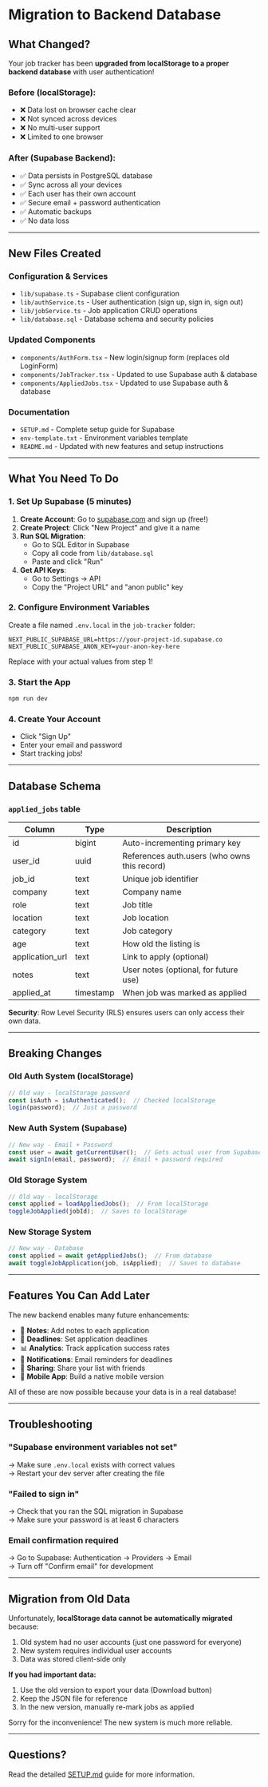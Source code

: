 # Migration to Backend Database

## What Changed?

Your job tracker has been **upgraded from localStorage to a proper backend database** with user authentication!

### Before (localStorage):
- ❌ Data lost on browser cache clear
- ❌ Not synced across devices
- ❌ No multi-user support
- ❌ Limited to one browser

### After (Supabase Backend):
- ✅ Data persists in PostgreSQL database
- ✅ Sync across all your devices
- ✅ Each user has their own account
- ✅ Secure email + password authentication
- ✅ Automatic backups
- ✅ No data loss

---

## New Files Created

### Configuration & Services
- `lib/supabase.ts` - Supabase client configuration
- `lib/authService.ts` - User authentication (sign up, sign in, sign out)
- `lib/jobService.ts` - Job application CRUD operations
- `lib/database.sql` - Database schema and security policies

### Updated Components
- `components/AuthForm.tsx` - New login/signup form (replaces old LoginForm)
- `components/JobTracker.tsx` - Updated to use Supabase auth & database
- `components/AppliedJobs.tsx` - Updated to use Supabase auth & database

### Documentation
- `SETUP.md` - Complete setup guide for Supabase
- `env-template.txt` - Environment variables template
- `README.md` - Updated with new features and setup instructions

---

## What You Need To Do

### 1. Set Up Supabase (5 minutes)

1. **Create Account**: Go to [supabase.com](https://supabase.com) and sign up (free!)
2. **Create Project**: Click "New Project" and give it a name
3. **Run SQL Migration**: 
   - Go to SQL Editor in Supabase
   - Copy all code from `lib/database.sql`
   - Paste and click "Run"
4. **Get API Keys**:
   - Go to Settings → API
   - Copy the "Project URL" and "anon public" key

### 2. Configure Environment Variables

Create a file named `.env.local` in the `job-tracker` folder:

```env
NEXT_PUBLIC_SUPABASE_URL=https://your-project-id.supabase.co
NEXT_PUBLIC_SUPABASE_ANON_KEY=your-anon-key-here
```

Replace with your actual values from step 1!

### 3. Start the App

```bash
npm run dev
```

### 4. Create Your Account

- Click "Sign Up"
- Enter your email and password
- Start tracking jobs!

---

## Database Schema

### `applied_jobs` table

| Column | Type | Description |
|--------|------|-------------|
| id | bigint | Auto-incrementing primary key |
| user_id | uuid | References auth.users (who owns this record) |
| job_id | text | Unique job identifier |
| company | text | Company name |
| role | text | Job title |
| location | text | Job location |
| category | text | Job category |
| age | text | How old the listing is |
| application_url | text | Link to apply (optional) |
| notes | text | User notes (optional, for future use) |
| applied_at | timestamp | When job was marked as applied |

**Security**: Row Level Security (RLS) ensures users can only access their own data.

---

## Breaking Changes

### Old Auth System (localStorage)
```typescript
// Old way - localStorage password
const isAuth = isAuthenticated();  // Checked localStorage
login(password);  // Just a password
```

### New Auth System (Supabase)
```typescript
// New way - Email + Password
const user = await getCurrentUser();  // Gets actual user from Supabase
await signIn(email, password);  // Email + password required
```

### Old Storage System
```typescript
// Old way - localStorage
const applied = loadAppliedJobs();  // From localStorage
toggleJobApplied(jobId);  // Saves to localStorage
```

### New Storage System
```typescript
// New way - Database
const applied = await getAppliedJobs();  // From database
await toggleJobApplication(job, isApplied);  // Saves to database
```

---

## Features You Can Add Later

The new backend enables many future enhancements:

- 📝 **Notes**: Add notes to each application
- 📅 **Deadlines**: Set application deadlines
- 📊 **Analytics**: Track application success rates
- 🔔 **Notifications**: Email reminders for deadlines
- 👥 **Sharing**: Share your list with friends
- 📱 **Mobile App**: Build a native mobile version

All of these are now possible because your data is in a real database!

---

## Troubleshooting

### "Supabase environment variables not set"
→ Make sure `.env.local` exists with correct values  
→ Restart your dev server after creating the file

### "Failed to sign in"
→ Check that you ran the SQL migration in Supabase  
→ Make sure your password is at least 6 characters

### Email confirmation required
→ Go to Supabase: Authentication → Providers → Email  
→ Turn off "Confirm email" for development

---

## Migration from Old Data

Unfortunately, **localStorage data cannot be automatically migrated** because:
1. Old system had no user accounts (just one password for everyone)
2. New system requires individual user accounts
3. Data was stored client-side only

**If you had important data:**
1. Use the old version to export your data (Download button)
2. Keep the JSON file for reference
3. In the new version, manually re-mark jobs as applied

Sorry for the inconvenience! The new system is much more reliable.

---

## Questions?

Read the detailed [SETUP.md](SETUP.md) guide for more information.


